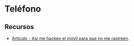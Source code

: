 # Teléfono

## Recursos

- [Artículo - Así me hackeo el móvil para que no me rastreen](https://elpais.com/tecnologia/2019/01/29/actualidad/1548717345_728824.html).
